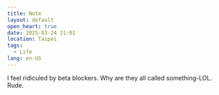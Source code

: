 ```yaml
---
title: Note
layout: default
open_heart: true
date: 2025-03-24 21:01
location: Taipei
tags: 
  - Life
lang: en-US
---
```


I feel ridiculed by beta blockers. Why are they all called something-LOL. Rude.
